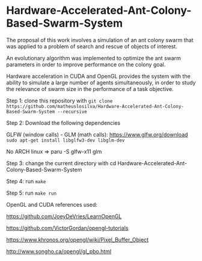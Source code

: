 # Hardware-Accelerated-Ant-Colony-Based-Swarm-System
The proposal of this work involves a simulation of an ant colony swarm that was applied to a problem of search and rescue of objects of interest.

An evolutionary algorithm was implemented to optimize the ant swarm parameters in order to improve performance on the colony goal.

Hardware acceleration in CUDA and OpenGL provides the system with the ability to simulate a large number of agents simultaneously, in order to study the relevance of swarm size in the performance of a task objective.


Step 1: clone this repository with `git clone https://github.com/matheuslosilva/Hardware-Accelerated-Ant-Colony-Based-Swarm-System --recursive`

Step 2: Download the following dependencies

GLFW (window calls) - GLM (math calls): https://www.glfw.org/download `sudo apt-get install libglfw3-dev libglm-dev`

No ARCH linux => paru -S glfw-x11 glm

Step 3: change the current directory with cd Hardware-Accelerated-Ant-Colony-Based-Swarm-System

Step 4: run `make`

Step 5: run `make run`

OpenGL and CUDA references used:

https://github.com/JoeyDeVries/LearnOpenGL

https://github.com/VictorGordan/opengl-tutorials

https://www.khronos.org/opengl/wiki/Pixel_Buffer_Object

http://www.songho.ca/opengl/gl_pbo.html

